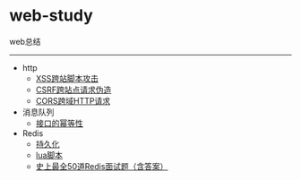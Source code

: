 # web-study
web总结

---

* http
    * [XSS跨站脚本攻击](http/XSS攻击.md)
    * [CSRF跨站点请求伪造](http/CSRF攻击.md)
    * [CORS跨域HTTP请求](http/CORS跨域.md)
* 消息队列
    * [接口的幂等性](queue/接口的幂等性.md)
* Redis
    * [持久化](redis/持久化.md)
    * [lua脚本](redis/lua脚本.md)
    * [史上最全50道Redis面试题（含答案）](redis/面试题.md)

